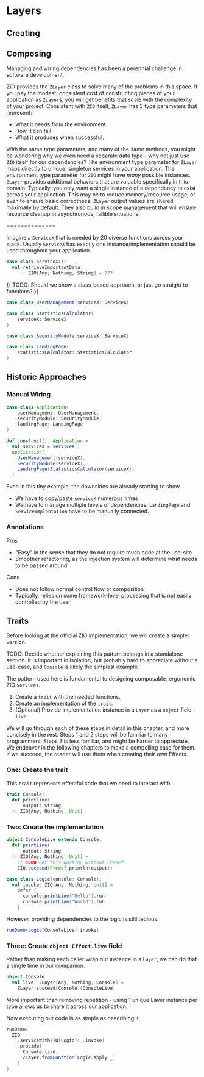 # Layers

## Creating

## Composing

Managing and wiring dependencies has been a perennial challenge in software development.

ZIO provides the `ZLayer` class to solve many of the problems in this space.
If you pay the modest, consistent cost of constructing pieces of your application as `ZLayer`s, you will get benefits that scale with the complexity of your project.
Consistent with `ZIO` itself, `ZLayer` has 3 type parameters that represent:

- What it needs from the environment
- How it can fail
- What it produces when successful.

With the same type parameters, and many of the same methods, you might be wondering why we even need a separate data type - why not just use `ZIO` itself for our dependencies?
The environment type parameter for `ZLayer` maps directly to unique, singleton services in your application.
The environment type parameter for `ZIO` might have *many* possible instances.
`ZLayer` provides additional behaviors that are valuable specifically in this domain.
Typically, you only want a single instance of a dependency to exist across your application.
This may be to reduce memory/resource usage, or even to ensure basic correctness.
`ZLayer` output values are shared maximally by default.
They also build in scope management that will ensure resource cleanup in asynchronous, fallible situations.


==============

Imagine a `ServiceX` that is needed by 20 diverse functions across your stack.
Usually `ServiceX` has exactly one instance/implementation should be used throughout your application.

```scala mdoc
case class ServiceX():
  val retrieveImportantData
      : ZIO[Any, Nothing, String] = ???
```
{{ TODO: Should we show a class-based approach, or just go straight to functions? }}
```scala mdoc
case class UserManagement(serviceX: ServiceX)

case class StatisticsCalculator(
    serviceX: ServiceX
)

case class SecurityModule(serviceX: ServiceX)

case class LandingPage(
    statisticsCalculator: StatisticsCalculator
)
```

## Historic Approaches

### Manual Wiring

```scala mdoc
case class Application(
    userManagment: UserManagement,
    securityModule: SecurityModule,
    landingPage: LandingPage
)

def construct(): Application =
  val serviceX = ServiceX()
  Application(
    UserManagement(serviceX),
    SecurityModule(serviceX),
    LandingPage(StatisticsCalculator(serviceX))
  )
```

Even in this tiny example, the downsides are already starting to show.

- We have to copy/paste `serviceX` numerous times
- We have to manage multiple levels of dependencies. `LandingPage` and `ServiceImplentation` have to be manually connected.


### Annotations

Pros
- "Easy" in the sense that they do not require much code at the use-site
- Smoother refactoring, as the injection system will determine what needs to be passed around

Cons
- Does not follow normal control flow or composition
- Typically, relies on some framework-level processing that is not easily controlled by the user

## Traits

Before looking at the official ZIO implementation, we will create a simpler version.

TODO: Decide whether explaining this pattern belongs in a standalone section.
It is important in isolation, but probably hard to appreciate without a use-case, and `Console` is likely the simplest example.

The pattern used here is fundamental to designing composable, ergonomic ZIO `Services`.

1. Create a `trait` with the needed functions.
2. Create an implementation of the `trait`.
3. (Optional) Provide implementation instance in a `Layer` as a `object` field - `live`.

We will go through each of these steps in detail in this chapter, and more concisely in the rest.
Steps 1 and 2 steps will be familiar to many programmers.
Steps 3 is less familiar, and might be harder to appreciate.
We endeavor in the following chapters to make a compelling case for them.
If we succeed, the reader will use them when creating their own Effects.

### One: Create the trait

This `trait` represents effectful code that we need to interact with.

```scala mdoc
trait Console:
  def printLine(
      output: String
  ): ZIO[Any, Nothing, Unit]
```

### Two: Create the implementation

```scala mdoc
object ConsoleLive extends Console:
  def printLine(
      output: String
  ): ZIO[Any, Nothing, Unit] =
    // TODO Get this working without Predef
    ZIO.succeed(Predef.println(output))
```

```scala mdoc:silent
case class Logic(console: Console):
  val invoke: ZIO[Any, Nothing, Unit] =
    defer {
      console.printLine("Hello").run
      console.printLine("World").run
    }
```

However, providing dependencies to the logic is still tedious.

```scala mdoc
runDemo(Logic(ConsoleLive).invoke)
```

### Three: Create `object Effect.live` field

Rather than making each caller wrap our instance in a `Layer`, we can do that a single time in our companion.

```scala mdoc
object Console:
  val live: ZLayer[Any, Nothing, Console] =
    ZLayer.succeed[Console](ConsoleLive)
```
More important than removing repetition - using 1 unique Layer instance per type allows us to share it across our application.

Now executing our code is as simple as describing it.

```scala mdoc
runDemo(
  ZIO
    .serviceWithZIO[Logic](_.invoke)
    .provide(
      Console.live,
      ZLayer.fromFunction(Logic.apply _)
    )
)
```
